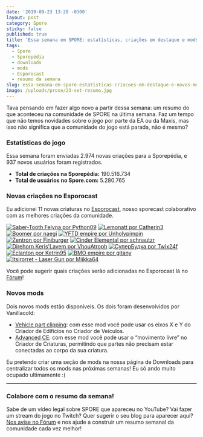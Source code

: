 ```yaml
---
date: '2019-09-23 13:28 -0300'
layout: post
category: Spore
sticky: false
published: true
title: 'Essa semana em SPORE: estatísticas, criações em destaque e mods'
tags:
  - Spore
  - Sporepédia
  - downloads
  - mods
  - Esporocast
  - resumo da semana
slug: essa-semana-em-spore-estatisticas-criacoes-em-destaque-e-novos-mods
image: /uploads/prose/23-set-resumo.jpg
---
```

Tava pensando em fazer algo novo a partir dessa semana: um resumo do que aconteceu na comunidade de SPORE na última semana. Faz um tempo que não temos novidades sobre o jogo por parte da EA ou da Maxis, mas isso não significa que a comunidade do jogo está parada, não é mesmo?

### Estatísticas do jogo

Essa semana foram enviadas 2.974 novas criações para a Sporepédia, e 937 novos usuários foram registrados.

- **Total de criações na Sporepédia:** 190.516.734
- **Total de usuários no Spore.com:** 5.280.765

### Novas criações no Esporocast

Eu adicionei 11 novas criaturas no [Esporocast](http://www.spore.com/sporepedia#qry=ssc-501057576550), nosso sporecast colaborativo com as melhores criações da comunidade.

[![Saber-Tooth Felyna por Python09](/uploads/2019/09/501074000708.png)](http://www.spore.com/sporepedia#qry=sast-501074000708%3Assc-501057576550) [![Lemonatt por Catherin3](/uploads/2019/09/501073999261.png)](http://www.spore.com/sporepedia#qry=sast-501073999261%3Assc-501057576550) [![Boomer por naegi](/uploads/2019/09/501073998756.png)](http://www.spore.com/sporepedia#qry=sast-501073998756%3Assc-501057576550) [![YFTD empire por Unholypimpin](/uploads/2019/09/501073998788.png)](http://www.spore.com/sporepedia#qry=sast-501073998788%3Assc-501057576550) [![Zentron por Finiburger](/uploads/2019/09/501073998276.png)](http://www.spore.com/sporepedia#qry=sast-501073998276%3Assc-501057576550) [![Cinder Elemental por schnautzr](/uploads/2019/09/501073997567.png)](http://www.spore.com/sporepedia#qry=sast-501073997567%3Assc-501057576550) [![Direhorn Keris'Lavem por VhouAtroph](/uploads/2019/09/501073997240.png)](http://www.spore.com/sporepedia#qry=sast-501073997240%3Assc-501057576550)
[![СуперБудка por Twix24f](/uploads/2019/09/501074094676.png)](http://www.spore.com/sporepedia#qry=sast-501074094676%3Assc-501057576550)
[![Eclanton por Ketrin95](/uploads/2019/09/501074094883.png)](http://www.spore.com/sporepedia#qry=sast-501074094883%3Assc-501057576550)
[![BMO empire por gitany](/uploads/2019/09/501074095359.png)](http://www.spore.com/sporepedia#qry=sast-501074095359%3Assc-501057576550)
[![Itsirorret - Laser Gun por Miikka64](/uploads/2019/09/501074093840.png)](http://www.spore.com/sporepedia#qry=sast-501074093840%3Assc-501057576550)

Você pode sugerir quais criações serão adicionadas no Esporocast lá no [Fórum](https://forum.esporo.net/d/18-conheca-o-esporocast)!

### Novos mods

Dois novos mods estão disponíveis. Os dois foram desenvolvidos por Vanillacold:

- [Vehicle part clipping](http://davoonline.com/phpBB3/viewtopic.php?f=117&t=9397&p=36797#p36797): com esse mod você pode usar os eixos X e Y do Criador de Edifícios no Criador de Veículos.
- [Advanced CE](http://davoonline.com/phpBB3/viewtopic.php?f=117&t=9400): com esse mod você pode usar o “movimento livre” no Criador de Criaturas, permitindo que partes não precisam estar conectadas ao corpo da sua criatura.

Eu pretendo criar uma seção de mods na nossa página de Downloads para centralizar todos os mods nas próximas semanas! Eu só ando muito ocupado ultimamente :(

***

### Colabore com o resumo da semana!

Sabe de um vídeo legal sobre SPORE que apareceu no YouTube? Vai fazer um stream do jogo no Twitch? Quer sugerir o seu blog para aparecer aqui? [Nos avise no Fórum](https://forum.esporo.net/) e nos ajude a construir um resumo semanal da comunidade cada vez melhor!
